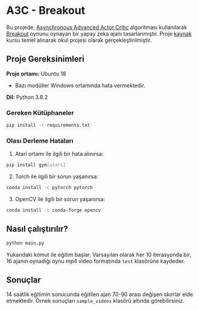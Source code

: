 # A3C - Breakout

Bu projede, [Asynchronous Advanced Actor Critic](https://arxiv.org/abs/1602.01783) algoritması kullanılarak [Breakout](https://en.wikipedia.org/wiki/Breakout_(video_game)) oynunu oynayan bir yapay zeka ajanı tasarlanmıştır.
Proje [kaynak](https://www.udemy.com/course/artificial-intelligence-az) kursu temel alınarak okul projesi olarak gerçekleştirilmiştir. 

## Proje Gereksinimleri
**Proje ortamı:** Ubuntu 18 <br>
* Bazı modüller Windows ortamında hata vermektedir.
  
**Dil:** Python 3.8.2

### Gereken Kütüphaneler
``` bash
pip install -r requirements.txt
```
### Olası Derleme Hataları
1. Atari ortamı ile ilgili bir hata alınırsa:
``` bash
pip install gym[atari]
```
2. Torch ile ilgili bir sorun yaşanırsa:
``` bash
conda install -c pytorch pytorch
```
3. OpenCV ile ilgili bir sorun yaşanırsa:
``` bash
conda install -c conda-forge opencv
```

## Nasıl çalıştırılır?
``` bash
python main.py
```
Yukarıdaki komut ile eğitim başlar. Varsayılan olarak her 10 iterasyonda bir, 16 ajanın oynadığı oynu mp4 video formatında `test` klasörüne kaydeder.

## Sonuçlar
14 saatlik eğitimin sonucunda eğitilen ajan 70-90 arası değişen skorlar elde etmektedir. Örnek sonuçları `sample_videos` klasörü altında görebilirsiniz.
